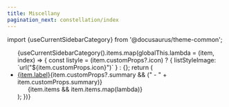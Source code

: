 ```yaml
---
title: Miscellany
pagination_next: constellation/index
---
```


import {useCurrentSidebarCategory} from '@docusaurus/theme-common';

<ul>{useCurrentSidebarCategory().items.map(globalThis.lambda = (item, index) => {
  const listyle = (item.customProps?.icon) ? {
    listStyleImage: `url("${item.customProps.icon}")`
  } : {};
  return (<li style={listyle} {...(item.customProps?.class ? {className: item.customProps.class}: {})}>
    <a href={item.href}>{item.label}</a>{item.customProps?.summary && (" - " + item.customProps.summary)}
    <ul>{item.items && item.items.map(lambda)}</ul>
  </li>);
})}</ul>